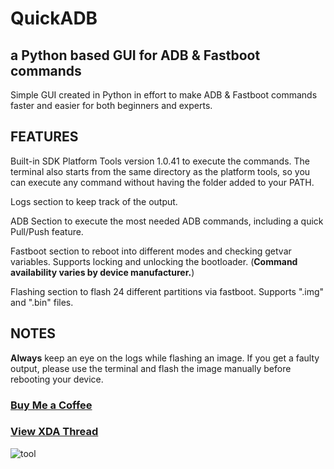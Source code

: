 # QuickADB
## a Python based GUI for ADB &amp; Fastboot commands

Simple GUI created in Python in effort to make ADB &amp; Fastboot commands faster and easier for both beginners and experts. 

## FEATURES

Built-in SDK Platform Tools version 1.0.41 to execute the commands. The terminal also starts from the same directory as the platform tools, so you can execute any command without having the folder added to your PATH.

Logs section to keep track of the output.

ADB Section to execute the most needed ADB commands, including a quick Pull/Push feature.

Fastboot section to reboot into different modes and checking getvar variables. Supports locking and unlocking the bootloader. (****Command availability varies by device manufacturer.****)

Flashing section to flash 24 different partitions via fastboot. Supports ".img" and ".bin" files.

## NOTES

**Always** keep an eye on the logs while flashing an image. If you get a faulty output, please use the terminal and flash the image manually before rebooting your device.


### [Buy Me a Coffee](https://buymeacoffee.com/fl0w)

### [View XDA Thread](https://xdaforums.com/t/tool-quickadb-a-gui-to-execute-adb-fastboot-commands.4690673/) 


![tool](https://github.com/user-attachments/assets/7ad07247-d3f0-4a1c-ad5a-98f069d22007)

